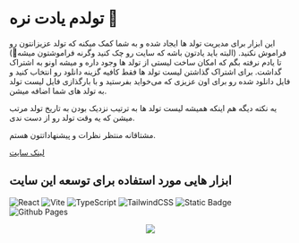 # تولدم یادت نره 🥳
این ابزار برای مدیریت تولد ها ایجاد شده و به شما کمک میکنه که تولد عزیزانتون رو فراموش نکنید. (البته باید یادتون باشه که سایت رو چک کنید وگرنه فراموشتون میشه🤭)
تا یادم نرفته بگم که امکان ساخت لیستی از تولد ها وجود داره و میشه اونو به اشتراک گداشت. برای اشتراک گذاشتن لیست تولد ها فقط کافیه گزینه دانلود رو انتخاب کنید و فایل دانلود شده رو برای اون عزیزی که می‌خواید بفرستید و با بارگذازی فایل لیست تولد به تولد های شما اضافه میشن.

یه نکته دیگه هم اینکه همیشه لیست تولد ها به ترتیب نزدیک بودن به تاریخ تولد مرتب میشن که یه وقت تولد رو از دست ندی.

مشتاقانه منتظر نظرات و پیشنهاداتتون هستم.

[لینک سایت](https://myadegari.github.io/birthday-reminder/)

## ابزار هایی مورد استفاده برای توسعه این سایت
![React](https://img.shields.io/badge/React-%2320232a.svg?logo=react&logoColor=%2361DAFB)
![Vite](https://img.shields.io/badge/Vite-646CFF?logo=vite&logoColor=fff)
![TypeScript](https://img.shields.io/badge/TypeScript-3178C6?logo=typescript&logoColor=fff)
![TailwindCSS](https://img.shields.io/badge/Tailwind%20CSS-%2338B2AC.svg?logo=tailwind-css&logoColor=white)
![Static Badge](https://img.shields.io/badge/zustand-black)
![Github Pages](https://img.shields.io/badge/Github%20Pages-121013?logo=github&logoColor=white)

<p align="center">
  <img src="readme.jpg" />
</p>
